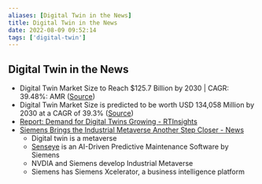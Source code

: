 ```yaml
---
aliases: [Digital Twin in the News]
title: Digital Twin in the News
date: 2022-08-09 09:52:14
tags: ['digital-twin']
---
```


## Digital Twin in the News

- Digital Twin Market Size to Reach $125.7 Billion by 2030 | CAGR: 39.48%: AMR ([Source](https://www.einnews.com/pr_news/584178185/digital-twin-market-size-to-reach-125-7-billion-by-2030-cagr-39-48-amr))
- Digital Twin Market Size is predicted to be worth USD 134,058 Million by 2030 at a CAGR of 39.3% ([Source](https://www.globenewswire.com/news-release/2022/07/29/2488455/0/en/Digital-Twin-Market-Size-is-predicted-to-be-worth-USD-134-058-Million-by-2030-at-a-CAGR-of-39-3-Owing-to-Increasing-Adoption-of-IoT-Big-Data-Analytics-and-Cloud-based-Technologies.html))
- [Report: Demand for Digital Twins Growing - RTInsights](https://www.rtinsights.com/report-demand-for-digital-twins-growing/)
- [Siemens Brings the Industrial Metaverse Another Step Closer - News](https://control.com/news/siemens-brings-the-industrial-metaverse-another-step-closer/)
	- Digital twin is a metaverse
	- [Senseye](https://www.senseye.io/) is an AI-Driven Predictive Maintenance Software by Siemens
	- NVDIA and Siemens develop Industrial Metaverse
	- Siemens has Siemens Xcelerator, a business intelligence platform
